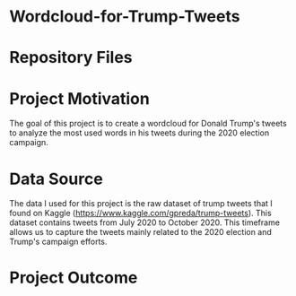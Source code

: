 # Wordcloud-for-Trump-Tweets

# Repository Files

# Project Motivation
The goal of this project is to create a wordcloud for Donald Trump's tweets to analyze the most used words in his tweets during the 2020 election campaign.

# Data Source
The data I used for this project is the raw dataset of trump tweets that I found on Kaggle (https://www.kaggle.com/gpreda/trump-tweets). This dataset contains tweets from July 2020 to October 2020. This timeframe allows us to capture the tweets mainly related to the 2020 election and Trump's campaign efforts.

# Project Outcome
